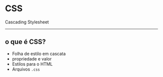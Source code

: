 # CSS 
Cascading Stylesheet 

---

## o que é CSS? 
- Folha de estilo em cascata
- propriedade e valor
- Estilos para o HTML
- Arquivos `.css`
